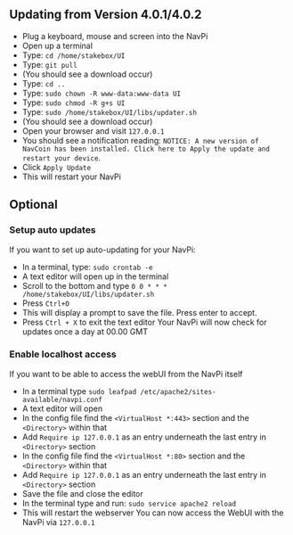 ## Updating from Version 4.0.1/4.0.2

* Plug a keyboard, mouse and screen into the NavPi
* Open up a terminal
* Type: `cd /home/stakebox/UI`
* Type: `git pull`
 * (You should see a download occur)
* Type: `cd ..`
* Type: `sudo chown -R www-data:www-data UI`
* Type: `sudo chmod -R g+s UI`
* Type: `sudo /home/stakebox/UI/libs/updater.sh`
 * (You should see a download occur)
* Open your browser and visit `127.0.0.1`
* You should see a notification reading: `NOTICE: A new version of NavCoin has been installed. Click here to Apply the update and restart your device`. 
* Click `Apply Update`
 * This will restart your NavPi

## Optional

### Setup auto updates
If you want to set up auto-updating for your NavPi:
* In a terminal, type: `sudo crontab -e`
 * A text editor will open up in the terminal
* Scroll to the bottom and type `0 0 * * * /home/stakebox/UI/libs/updater.sh`
* Press `Ctrl+O`
 * This will display a prompt to save the file. Press enter to accept.
* Press `Ctrl + X` to exit the text editor
Your NavPi will now check for updates once a day at 00.00 GMT

### Enable localhost access
If you want to be able to access the webUI from the NavPi itself
* In a terminal type `sudo leafpad /etc/apache2/sites-available/navpi.conf`
 * A text editor will open
* In the config file find the `<VirtualHost *:443>` section and the `<Directory>` within that
* Add `Require ip 127.0.0.1` as an entry underneath the last entry in `<Directory>` section
* In the config file find the `<VirtualHost *:80>` section and the `<Directory>` within that
* Add `Require ip 127.0.0.1` as an entry underneath the last entry in `<Directory>` section
* Save the file and close the editor
* In the terminal type and run: `sudo service apache2 reload`
 * This will restart the webserver
You can now access the WebUI with the NavPi via `127.0.0.1`
